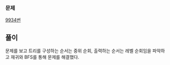 ### 문제
[9934번](https://www.acmicpc.net/problem/9934)

## 풀이
문제를 보고 트리를 구성하는 순서는 중위 순회, 출력하는 순서는 레벨 순회임을 파악하고 재귀와 BFS를 통해 문제를 해결했다.

